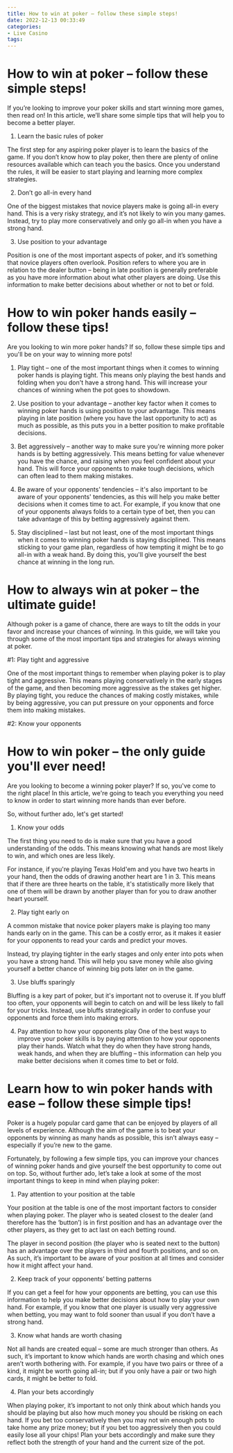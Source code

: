 ```yaml
---
title: How to win at poker – follow these simple steps!
date: 2022-12-13 00:33:49
categories:
- Live Casino
tags:
---
```



#  How to win at poker – follow these simple steps!

If you’re looking to improve your poker skills and start winning more games, then read on! In this article, we’ll share some simple tips that will help you to become a better player.

1. Learn the basic rules of poker

The first step for any aspiring poker player is to learn the basics of the game. If you don’t know how to play poker, then there are plenty of online resources available which can teach you the basics. Once you understand the rules, it will be easier to start playing and learning more complex strategies.

2. Don’t go all-in every hand

One of the biggest mistakes that novice players make is going all-in every hand. This is a very risky strategy, and it’s not likely to win you many games. Instead, try to play more conservatively and only go all-in when you have a strong hand.

3. Use position to your advantage

Position is one of the most important aspects of poker, and it’s something that novice players often overlook. Position refers to where you are in relation to the dealer button – being in late position is generally preferable as you have more information about what other players are doing. Use this information to make better decisions about whether or not to bet or fold.

#  How to win poker hands easily – follow these tips!

Are you looking to win more poker hands? If so, follow these simple tips and you'll be on your way to winning more pots!

1. Play tight – one of the most important things when it comes to winning poker hands is playing tight. This means only playing the best hands and folding when you don't have a strong hand. This will increase your chances of winning when the pot goes to showdown.

2. Use position to your advantage – another key factor when it comes to winning poker hands is using position to your advantage. This means playing in late position (where you have the last opportunity to act) as much as possible, as this puts you in a better position to make profitable decisions.

3. Bet aggressively – another way to make sure you're winning more poker hands is by betting aggressively. This means betting for value whenever you have the chance, and raising when you feel confident about your hand. This will force your opponents to make tough decisions, which can often lead to them making mistakes.

4. Be aware of your opponents' tendencies – it's also important to be aware of your opponents' tendencies, as this will help you make better decisions when it comes time to act. For example, if you know that one of your opponents always folds to a certain type of bet, then you can take advantage of this by betting aggressively against them.

5. Stay disciplined – last but not least, one of the most important things when it comes to winning poker hands is staying disciplined. This means sticking to your game plan, regardless of how tempting it might be to go all-in with a weak hand. By doing this, you'll give yourself the best chance at winning in the long run.

#  How to always win at poker – the ultimate guide!

Although poker is a game of chance, there are ways to tilt the odds in your favor and increase your chances of winning. In this guide, we will take you through some of the most important tips and strategies for always winning at poker.

#1: Play tight and aggressive

One of the most important things to remember when playing poker is to play tight and aggressive. This means playing conservatively in the early stages of the game, and then becoming more aggressive as the stakes get higher. By playing tight, you reduce the chances of making costly mistakes, while by being aggressive, you can put pressure on your opponents and force them into making mistakes.

#2: Know your opponents


#  How to win poker – the only guide you'll ever need!

Are you looking to become a winning poker player? If so, you've come to the right place! In this article, we're going to teach you everything you need to know in order to start winning more hands than ever before.

So, without further ado, let's get started!

1. Know your odds

The first thing you need to do is make sure that you have a good understanding of the odds. This means knowing what hands are most likely to win, and which ones are less likely.

For instance, if you're playing Texas Hold'em and you have two hearts in your hand, then the odds of drawing another heart are 1 in 3. This means that if there are three hearts on the table, it's statistically more likely that one of them will be drawn by another player than for you to draw another heart yourself.

2. Play tight early on

A common mistake that novice poker players make is playing too many hands early on in the game. This can be a costly error, as it makes it easier for your opponents to read your cards and predict your moves.

Instead, try playing tighter in the early stages and only enter into pots when you have a strong hand. This will help you save money while also giving yourself a better chance of winning big pots later on in the game.

3. Use bluffs sparingly

Bluffing is a key part of poker, but it's important not to overuse it. If you bluff too often, your opponents will begin to catch on and will be less likely to fall for your tricks. Instead, use bluffs strategically in order to confuse your opponents and force them into making errors.


 4. Pay attention to how your opponents play
One of the best ways to improve your poker skills is by paying attention to how your opponents play their hands. Watch what they do when they have strong hands, weak hands, and when they are bluffing – this information can help you make better decisions when it comes time to bet or fold.

#  Learn how to win poker hands with ease – follow these simple tips!

Poker is a hugely popular card game that can be enjoyed by players of all levels of experience. Although the aim of the game is to beat your opponents by winning as many hands as possible, this isn’t always easy – especially if you’re new to the game.

Fortunately, by following a few simple tips, you can improve your chances of winning poker hands and give yourself the best opportunity to come out on top. So, without further ado, let’s take a look at some of the most important things to keep in mind when playing poker:

1. Pay attention to your position at the table

Your position at the table is one of the most important factors to consider when playing poker. The player who is seated closest to the dealer (and therefore has the ‘button’) is in first position and has an advantage over the other players, as they get to act last on each betting round.

The player in second position (the player who is seated next to the button) has an advantage over the players in third and fourth positions, and so on. As such, it’s important to be aware of your position at all times and consider how it might affect your hand.

2. Keep track of your opponents’ betting patterns

If you can get a feel for how your opponents are betting, you can use this information to help you make better decisions about how to play your own hand. For example, if you know that one player is usually very aggressive when betting, you may want to fold sooner than usual if you don’t have a strong hand.

3. Know what hands are worth chasing

Not all hands are created equal – some are much stronger than others. As such, it’s important to know which hands are worth chasing and which ones aren’t worth bothering with. For example, if you have two pairs or three of a kind, it might be worth going all-in; but if you only have a pair or two high cards, it might be better to fold.

4. Plan your bets accordingly

When playing poker, it’s important to not only think about which hands you should be playing but also how much money you should be risking on each hand. If you bet too conservatively then you may not win enough pots to take home any prize money; but if you bet too aggressively then you could easily lose all your chips! Plan your bets accordingly and make sure they reflect both the strength of your hand and the current size of the pot.